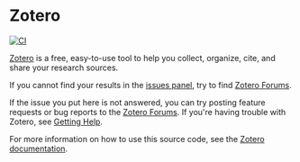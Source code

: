 Zotero
======
[![CI](https://github.com/zotero/zotero/actions/workflows/ci.yml/badge.svg)](https://github.com/zotero/zotero/actions/workflows/ci.yml)

[Zotero](https://www.zotero.org/) is a free, easy-to-use tool to help you collect, organize, cite, and share your research sources.

If you cannot find your results in the [issues panel](https://github.com/zotero/zotero/issues), try to find [Zotero Forums](https://forums.zotero.org/).

If the issue you put here is not answered, you can try posting feature requests or bug reports to the [Zotero Forums](https://forums.zotero.org/). If you're having trouble with Zotero, see [Getting Help](https://www.zotero.org/support/getting_help).

For more information on how to use this source code, see the [Zotero documentation](https://www.zotero.org/support/dev/source_code).
